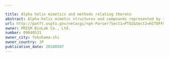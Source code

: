 ```yaml
---

title: Alpha helix mimetics and methods relating thereto
abstract: Alpha-helix mimetic structures and compounds represented by the formula (I) wherein the general formula and the definition of each symbol are as defined in the specification, a chemical library relating thereto, and methods relating thereto, are disclosed. Applications of these compounds in the treatment of medical conditions, e.g., cancer diseases, fibrotic diseases, and pharmaceutical compositions comprising the mimetics are further disclosed.
url: http://patft.uspto.gov/netacgi/nph-Parser?Sect1=PTO2&Sect2=HITOFF&p=1&u=%2Fnetahtml%2FPTO%2Fsearch-adv.htm&r=1&f=G&l=50&d=PALL&S1=09040531&OS=09040531&RS=09040531
owner: PRISM BioLab Co., Ltd.
number: 09040531
owner_city: Yokohama-shi
owner_country: JP
publication_date: 20100507
---
```

